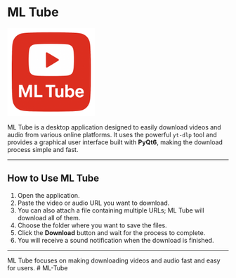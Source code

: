 # ML Tube

<img src="ML_photo.png" alt="ML Tube Logo" width="200">

ML Tube is a desktop application designed to easily download videos and audio from various online platforms. It uses the powerful `yt-dlp` tool and provides a graphical user interface built with **PyQt6**, making the download process simple and fast.

---

## How to Use ML Tube

1. Open the application.
2. Paste the video or audio URL you want to download.
3. You can also attach a file containing multiple URLs; ML Tube will download all of them.
4. Choose the folder where you want to save the files.
5. Click the **Download** button and wait for the process to complete.
6. You will receive a sound notification when the download is finished.

---

ML Tube focuses on making downloading videos and audio fast and easy for users.
#   M L - T u b e 
 
 